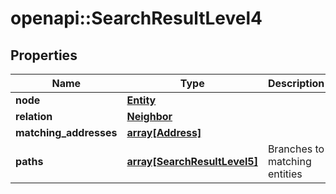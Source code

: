 # openapi::SearchResultLevel4


## Properties
Name | Type | Description | Notes
------------ | ------------- | ------------- | -------------
**node** | [**Entity**](entity.md) |  | [optional] 
**relation** | [**Neighbor**](neighbor.md) |  | [optional] 
**matching_addresses** | [**array[Address]**](address.md) |  | [optional] 
**paths** | [**array[SearchResultLevel5]**](search_result_level5.md) | Branches to matching entities | [optional] 


